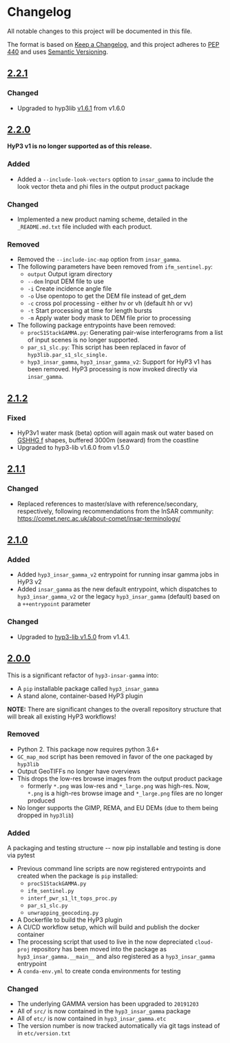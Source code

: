 # Changelog

All notable changes to this project will be documented in this file.

The format is based on [Keep a Changelog](https://keepachangelog.com/en/1.0.0/),
and this project adheres to [PEP 440](https://www.python.org/dev/peps/pep-0440/) 
and uses [Semantic Versioning](https://semver.org/spec/v2.0.0.html).

## [2.2.1](https://github.com/ASFHyP3/hyp3-insar-gamma/compare/v2.2.0...v2.2.1)

### Changed
- Upgraded to hyp3lib [v1.6.1](https://github.com/ASFHyP3/hyp3-lib/blob/develop/CHANGELOG.md#161) from v1.6.0

## [2.2.0](https://github.com/ASFHyP3/hyp3-insar-gamma/compare/v2.1.2...v2.2.0)

**HyP3 v1 is no longer supported as of this release.**

### Added
* Added a `--include-look-vectors` option to `insar_gamma` to include the look vector theta and phi files in the output product package 

### Changed
* Implemented a new product naming scheme, detailed in the `_README.md.txt` file included with each product.

### Removed
* Removed the `--include-inc-map` option from `insar_gamma`.
* The following parameters have been removed from `ifm_sentinel.py`:
  * `output` Output igram directory
  * `--dem` Input DEM file to use
  * `-i` Create incidence angle file
  * `-o` Use opentopo to get the DEM file instead of get_dem
  * `-c` cross pol processing - either hv or vh (default hh or vv)
  * `-t` Start processing at time for length bursts
  * `-m` Apply water body mask to DEM file prior to processing
* The following package entrypoints have been removed:
  * `procS1StackGAMMA.py`: Generating pair-wise interferograms from a list of input scenes is no longer supported.
  * `par_s1_slc.py`: This script has been replaced in favor of `hyp3lib.par_s1_slc_single.`
  * `hyp3_insar_gamma`, `hyp3_insar_gamma_v2`: Support for HyP3 v1 has been removed.  HyP3 processing is now invoked directly via `insar_gamma`.

## [2.1.2](https://github.com/ASFHyP3/hyp3-insar-gamma/compare/v2.1.1...v2.1.2)

### Fixed
* HyP3v1 water mask (beta) option will again mask out water based on 
  [GSHHG f](http://www.soest.hawaii.edu/wessel/gshhg/) shapes, buffered 3000m 
  (seaward) from the coastline
* Upgraded to hyp3-lib v1.6.0 from v1.5.0

## [2.1.1](https://github.com/ASFHyP3/hyp3-insar-gamma/compare/v2.1.0...v2.1.1)

### Changed
* Replaced references to master/slave with reference/secondary, respectively, following recommendations from the InSAR community: https://comet.nerc.ac.uk/about-comet/insar-terminology/

## [2.1.0](https://github.com/ASFHyP3/hyp3-insar-gamma/compare/v2.0.0...v2.1.0)

### Added
* Added `hyp3_insar_gamma_v2` entrypoint for running insar gamma jobs in HyP3 v2
* Added `insar_gamma` as the new default entrypoint, which dispatches to `hyp3_insar_gamma_v2` or the legacy `hyp3_insar_gamma` (default) based on a `++entrypoint` parameter

### Changed
* Upgraded to [hyp3-lib v1.5.0](https://github.com/ASFHyP3/hyp3-lib/blob/develop/CHANGELOG.md#150) from v1.4.1.

## [2.0.0](https://github.com/ASFHyP3/hyp3-insar-gamma/compare/v1.2.1...v2.0.0)

This is a significant refactor of `hyp3-insar-gamma` into:
* A `pip` installable package called `hyp3_insar_gamma`
* A stand alone, container-based HyP3 plugin

**NOTE:** There are significant changes to the overall repository structure that
will break all existing HyP3 workflows!

### Removed
* Python 2. This package now requires python 3.6+
* `GC_map_mod` script has been removed in favor of the one packaged by `hyp3lib`
* Output GeoTIFFs no longer have overviews
* This drops the low-res browse images from the output product package
  * formerly `*.png` was low-res and `*_large.png` was high-res. Now, `*.png` is
    a high-res browse image and `*_large.png` files are no longer produced
* No longer supports the GIMP, REMA, and EU DEMs (due to them being dropped in `hyp3lib`)

### Added
 A packaging and testing structure -- now pip installable and testing is done via pytest
  * Previous command line scripts are now registered entrypoints and created when the 
    package is `pip` installed:
    * `procS1StackGAMMA.py`
    * `ifm_sentinel.py`
    * `interf_pwr_s1_lt_tops_proc.py`
    * `par_s1_slc.py`
    * `unwrapping_geocoding.py`
* A Dockerfile to build the HyP3 plugin
* A CI/CD workflow setup, which will build and publish the docker container
* The processing script that used to live in the now depreciated `cloud-proj` repository 
  has been moved into the package as `hyp3_insar_gamma.__main__` and also registered 
  as a `hyp3_insar_gamma` entrypoint
* A `conda-env.yml` to create conda environments for testing

### Changed
* The underlying GAMMA version has been upgraded to `20191203`
* All of `src/` is now contained in the `hyp3_insar_gamma` package
* All of `etc/` is now contained in `hyp3_insar_gamma.etc`
* The version number is now tracked automatically via git tags instead of in `etc/version.txt`
